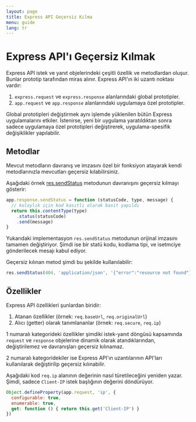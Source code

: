 ```yaml
---
layout: page
title: Express API Geçersiz Kılma
menu: guide
lang: tr
---
```

<div id="page-doc" markdown="1">

# Express API'ı Geçersiz Kılmak

Express API istek ve yanıt objelerindeki çeşitli özellik ve metodlardan oluşur. Bunlar prototip tarafından miras alınır. Express API'ın iki uzantı noktası vardır:

1. `express.request` ve `express.response` alanlarındaki global prototipler.
2. `app.request` ve `app.response` alanlarındaki uygulamaya özel prototipler.

Global prototipleri değiştirmek aynı işlemde yüklenilen bütün Express uygulamalarını etkiler. İstenirse, yeni bir uygulama yaratıldıktan sonra sadece uygulamaya özel prototipleri değiştirerek, uygulama-spesifik değişiklikler yapılabilir.

## Metodlar

Mevcut metodların davranış ve imzasını özel bir fonksiyon atayarak kendi metodlarınızla mevcutları geçersiz kılabilirsiniz.

Aşağıdaki örnek [res.sendStatus](/4x/api.html#res.sendStatus) metodunun davranışını geçersiz kılmayı gösterir:

```js
app.response.sendStatus = function (statusCode, type, message) {
  // kolaylık için kod kasıtlı olarak basit yapıldı
  return this.contentType(type)
    .status(statusCode)
    .send(message)
}
```

Yukarıdaki implementasyon `res.sendStatus` metodunun orijinal imzasını tamamen değiştiriyor. Şimdi ise bir statü kodu, kodlama tipi, ve isetmciye gönderilecek mesajı kabul ediyor.

Geçersiz kılınan metod şimdi bu şekilde kullanılabilir:

```js
res.sendStatus(404, 'application/json', '{"error":"resource not found"}')
```

## Özellikler

Express API özellikleri şunlardan biridir:

1. Atanan özellikler (örnek: `req.baseUrl`, `req.originalUrl`)
2. Alıcı (getter) olarak tanımlananlar (örnek: `req.secure`, `req.ip`)

1 numaralı kategorideki özellikler şimdiki istek-yanıt döngüsü kapsamında `request` ve `response` objelerine dinamik olarak atandıklarından, değiştirilemez ve davranışları geçersiz kılınamaz.

2 numaralı kategoridekiler ise Express API'ın uzantılarının API'ları kullanılarak değiştirilip geçersiz kılınabilir.

Aşağıdaki kod `req.ip` alanının değerinin nasıl türetileceğini yeniden yazar. Şimdi, sadece  `Client-IP` istek başlığının değerini döndürüyor.

```js
Object.defineProperty(app.request, 'ip', {
  configurable: true,
  enumerable: true,
  get: function () { return this.get('Client-IP') }
})
```
</div>
